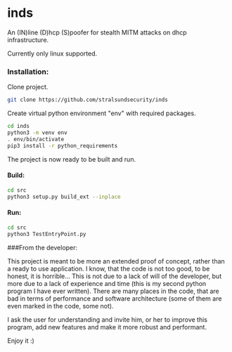 # inds

An (IN)line (D)hcp (S)poofer for stealth MITM attacks  on dhcp infrastructure.

Currently only linux supported.



### Installation:

Clone project.
```sh
git clone https://github.com/stralsundsecurity/inds
```

Create virtual python environment "env" with required packages.
```sh
cd inds
python3 -m venv env
. env/bin/activate
pip3 install -r python_requirements
```

The project is now ready to be built and run.

#### Build:

```sh
cd src
python3 setup.py build_ext --inplace
```

#### Run:

```sh
cd src
python3 TestEntryPoint.py
```

###From the developer:

This project is meant to be more an extended proof of concept,
rather than a ready to use application. 
I know, that the code is not too good, to be honest, it is horrible… 
This is not due to a lack of will of the developer, 
but more due to a lack of experience and time
(this is my second python program I have ever written). 
There are many places in the code, that are bad 
in terms of performance and software architecture (some of them are even marked in the code, some not). 

I ask the user for understanding and invite him, or her to improve this program, 
add new features and make it more robust and performant.

Enjoy it :)
